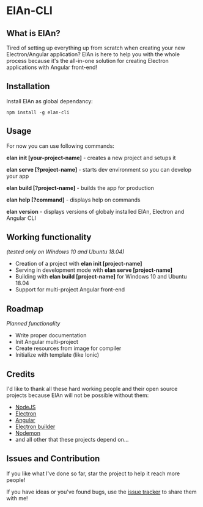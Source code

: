 # ElAn-CLI

## What is ElAn?

Tired of setting up everything up from scratch when creating your new Electron/Angular application?
ElAn is here to help you with the whole process because it's the all-in-one solution for creating Electron applications with Angular front-end!

## Installation

Install ElAn as global dependancy:

```npm install -g elan-cli```

## Usage
For now you can use following commands:

**elan init [your-project-name]** - creates a new project and setups it

**elan serve [?project-name]** - starts dev environment so you can develop your app

**elan build [?project-name]** - builds the app for production

**elan help [?command]** - displays help on commands

**elan version** - displays versions of globaly installed ElAn, Electron and Angular CLI

## Working functionality
*(tested only on Windows 10 and Ubuntu 18.04)*

- Creation of a project with **elan init [project-name]**
- Serving in development mode with **elan serve [project-name]**
- Building with **elan build [project-name]** for Windows 10 and Ubuntu 18.04
- Support for multi-project Angular front-end

## Roadmap
*Planned functionality*

- Write proper documentation
- Init Angular multi-project
- Create resources from image for compiler
- Initialize with template (like Ionic)

## Credits
I'd like to thank all these hard working people and their open source projects because ElAn will not be possible without them:

- [NodeJS](https://nodejs.org/)
- [Electron](https://electronjs.org/)
- [Angular](https://angular.io/)
- [Electron builder](https://www.electron.build/)
- [Nodemon](https://nodemon.io/)
- and all other that these projects depend on...

## Issues and Contribution
If you like what I've done so far, star the project to help it reach more people!

If you have ideas or you've found bugs, use the [issue tracker](https://github.com/D-LUSiON/elan-cli/issues) to share them with me!